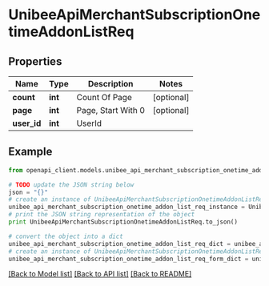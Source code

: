 # UnibeeApiMerchantSubscriptionOnetimeAddonListReq


## Properties

Name | Type | Description | Notes
------------ | ------------- | ------------- | -------------
**count** | **int** | Count Of Page | [optional] 
**page** | **int** | Page, Start With 0 | [optional] 
**user_id** | **int** | UserId | 

## Example

```python
from openapi_client.models.unibee_api_merchant_subscription_onetime_addon_list_req import UnibeeApiMerchantSubscriptionOnetimeAddonListReq

# TODO update the JSON string below
json = "{}"
# create an instance of UnibeeApiMerchantSubscriptionOnetimeAddonListReq from a JSON string
unibee_api_merchant_subscription_onetime_addon_list_req_instance = UnibeeApiMerchantSubscriptionOnetimeAddonListReq.from_json(json)
# print the JSON string representation of the object
print UnibeeApiMerchantSubscriptionOnetimeAddonListReq.to_json()

# convert the object into a dict
unibee_api_merchant_subscription_onetime_addon_list_req_dict = unibee_api_merchant_subscription_onetime_addon_list_req_instance.to_dict()
# create an instance of UnibeeApiMerchantSubscriptionOnetimeAddonListReq from a dict
unibee_api_merchant_subscription_onetime_addon_list_req_form_dict = unibee_api_merchant_subscription_onetime_addon_list_req.from_dict(unibee_api_merchant_subscription_onetime_addon_list_req_dict)
```
[[Back to Model list]](../README.md#documentation-for-models) [[Back to API list]](../README.md#documentation-for-api-endpoints) [[Back to README]](../README.md)


